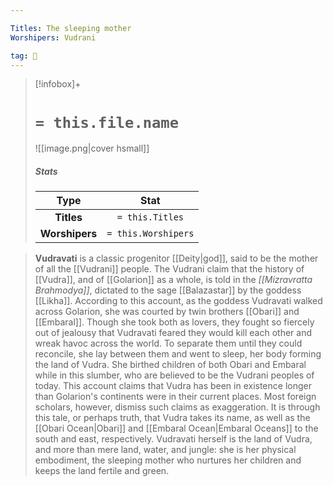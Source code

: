 ```yaml
---

Titles: The sleeping mother
Worshipers: Vudrani

tag: 🙏
---
```


> [!infobox]+
> #  `= this.file.name`
> ![[image.png|cover hsmall]]
> ##### Stats
> Type | Stat |
> :---:|:---:|
> **Titles** | `= this.Titles` |
> **Worshipers** | `= this.Worshipers` |



> **Vudravati** is a classic progenitor [[Deity|god]], said to be the mother of all the [[Vudrani]] people. The Vudrani claim that the history of [[Vudra]], and of [[Golarion]] as a whole, is told in the *[[Mizravratta Brahmodya]]*, dictated to the sage [[Balazastar]] by the goddess [[Likha]]. According to this account, as the goddess Vudravati walked across Golarion, she was courted by twin brothers [[Obari]] and [[Embaral]]. Though she took both as lovers, they fought so fiercely out of jealousy that Vudravati feared they would kill each other and wreak havoc across the world. To separate them until they could reconcile, she lay between them and went to sleep, her body forming the land of Vudra. She birthed children of both Obari and Embaral while in this slumber, who are believed to be the Vudrani peoples of today. This account claims that Vudra has been in existence longer than Golarion's continents were in their current places. Most foreign scholars, however, dismiss such claims as exaggeration.
> It is through this tale, or perhaps truth, that Vudra takes its name, as well as the [[Obari Ocean|Obari]] and [[Embaral Ocean|Embaral Oceans]] to the south and east, respectively. Vudravati herself is the land of Vudra, and more than mere land, water, and jungle: she is her physical embodiment, the sleeping mother who nurtures her children and keeps the land fertile and green.









